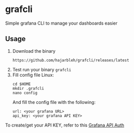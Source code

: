 # grafcli
Simple grafana CLI to manage your dashboards easier

## Usage
1. Download the binary
   ```
   https://github.com/hajarbleh/grafcli/releases/latest
   ```
2. Test run your binary
   `grafcli`
3. Fill config file
   Linux:
   ```
   cd $HOME
   mkdir .grafcli
   nano config
   ```
   And fill the config file with the following:
   ```
   url: <your grafana URL>
   api_key: <your grafana API KEY>
   ```
To create/get your API KEY, refer to this [Grafana API Auth](http://docs.grafana.org/http_api/auth/)

